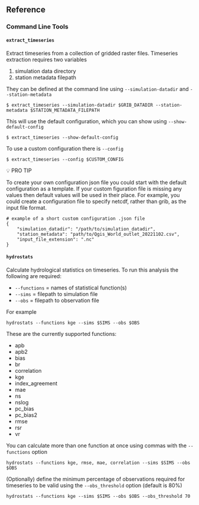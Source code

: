 ## Reference

### Command Line Tools

#### `extract_timeseries`

Extract timeseries from a collection of gridded raster files. Timeseries extraction requires two variables 

1. simulation data directory 
2. station metadata filepath

They can be defined at the command line using `--simulation-datadir` and `--station-metadata`

    $ extract_timeseries --simulation-datadir $GRIB_DATADIR --station-metadata $STATION_METADATA_FILEPATH

This will use the default configuration, which you can show using `--show-default-config`

    $ extract_timeseries --show-default-config

To use a custom configuration there is `--config`

    $ extract_timeseries --config $CUSTOM_CONFIG

💡 PRO TIP

To create your own configuration json file you could start with the default configuration as a template. If your custom figuration file is missing any values then default values will be used in their place. For example, you could create a configuration file to specify netcdf, rather than grib, as the input file format.
    
    # example of a short custom configuration .json file
    {
        "simulation_datadir": "/path/to/simulation_datadir",
        "station_metadata": "path/to/Qgis_World_outlet_20221102.csv",
        "input_file_extension": ".nc"
    }

#### `hydrostats`

Calculate hydrological statistics on timeseries. To run this analysis the following are required:

- `--functions` = names of statistical function(s)
- `--sims` = filepath to simulation file
- `--obs` = filepath to observation file

For example

`hydrostats --functions kge --sims $SIMS --obs $OBS`

These are the currently supported functions:

- apb
- apb2
- bias
- br
- correlation
- kge
- index_agreement
- mae
- ns
- nslog
- pc_bias
- pc_bias2
- rmse
- rsr
- vr

You can calculate more than one function at once using commas with the `--functions` option

`hydrostats --functions kge, rmse, mae, correlation --sims $SIMS --obs $OBS`

(Optionally) define the minimum percentage of observations required for timeseries to be valid using the `--obs_threshold` option (default is 80%)

`hydrostats --functions kge --sims $SIMS --obs $OBS --obs_threshold 70`
